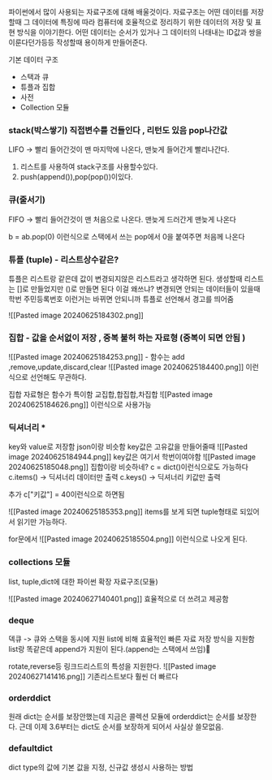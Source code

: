 파이썬에서 많이 사용되는 자료구조에 대해 배울것이다.
자료구조는 어떤 데이터를 저장할때 그 데이터에 특징에 따라 컴퓨터에 호율적으로 정리하기 위한 데이터의 저장 및 표현 방식을 이야기한다.
 어떤 데이터는 순서가 있거나 그 데이터의 나태내는 ID값과 쌍을 이룬다던가등등
 작성할때 용이하게 만들어준다.

기본 데이터 구조
- 스택과 큐
- 튜플과 집합
- 사전
- Collection 모듈



### stack(박스쌓기) 직접변수를 건들인다 , 리턴도 있음 pop나간값
LIFO -> 빨리 들어간것이 맨 마지막에 나온다, 맨늦게 들어간게 빨리나간다.
1. 리스트를 사용하여 stack구조를 사용할수있다.
2. push(append()),pop(pop())이있다.

### 큐(줄서기)
FIFO -> 빨리 들어간것이 맨 처음으로 나온다. 맨늦게 드러간게 맨늦게 나온다 

b = ab.pop(0) 이런식으로 스택에서 쓰는 pop에서 0을 붙여주면 처음께 나온다


### 튜플 (tuple) - 리스트상수같은?
튜플은 리스트랑 같은데 값이 변경되지않은 리스트라고 생각하면 된다.
생성할때 리스트는 \[]로 만들었지만 ()로 만들면 된다
이걸 왜쓰냐? 변경되면 안되는 데이터들이 있을때 학번 주민등록번호 이런거는 바뀌면 안되니까 튜플로 선언해서 경고를 띄어줌

![[Pasted image 20240625184302.png]]
### 집합 - 값을 순서없이 저장 , 중복 불허 하는 자료형 (중복이 되면 안됨 )
![[Pasted image 20240625184253.png]]
	- 함수는 add ,remove,update,discard,clear
![[Pasted image 20240625184400.png]]
이런식으로 선언해도 무관하다.


집합 자료형은 함수가 특이함 
교집합,합집합,차집합
![[Pasted image 20240625184626.png]]
이런식으로 사용가능 



### 딕셔너리 *
key와 value로 저장함
json이랑 비슷함
key값은 고유값을 만들어줄때
![[Pasted image 20240625184944.png]]
key값은 여기서 학번이여야함
![[Pasted image 20240625185048.png]]
집합이랑 비슷하네?
c = dict()이런식으로도 가능하다
c.items() -> 딕셔너리 데이터만 출력
c.keys() -> 딕셔너리 키값만 출력

추가 c["키값"] = 40이런식으로 하면됨

![[Pasted image 20240625185353.png]]
items를 보게 되면 tuple형태로 되있어서 읽기만 가능하다.


for문에서
![[Pasted image 20240625185504.png]]
이런식으로 나오게 된다.



### collections 모듈
list, tuple,dict에 대한 파이썬 확장 자료구조(모듈)

![[Pasted image 20240627140401.png]]
효율적으로 더 쓰려고 제공함


### deque

덱큐 -> 큐와 스택을 동시에 지원 
list에 비해 효율적인 빠른 자료 저장 방식을 지원함
list랑 똑같은데 append가 지원이 된다.(append는 스택에서 쓰임)

rotate,reverse등 링크드리스트의 특성을 지원한다.
![[Pasted image 20240627141416.png]]
기존리스트보다 훨씬 더 빠르다


### orderddict 
원래 dict는 순서를 보장안했는데  지금은 콜렉션 모듈에 orderddict는 순서를 보장한다.
근데 이제 3.6부터는 dict도 순서를 보장하게 되어서 사실상 쓸모없음.


### defaultdict
dict type의 값에 기본 값을 지정, 신규값 생성시 사용하는 방법
